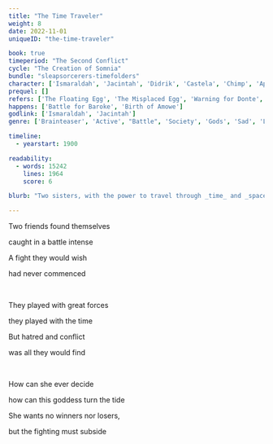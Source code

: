 ```yaml
---
title: "The Time Traveler"
weight: 8
date: 2022-11-01
uniqueID: "the-time-traveler"

book: true
timeperiod: "The Second Conflict"
cycle: "The Creation of Somnia"
bundle: "sleapsorcerers-timefolders"
character: ['Ismaraldah', 'Jacintah', 'Didrik', 'Castela', 'Chimp', 'Ape Lord', 'Arap', 'Zeze', 'Viowe', 'Jaco Junior']
prequel: []
refers: ['The Floating Egg', 'The Misplaced Egg', 'Warning for Donte', 'The Wooden Timecore', 'The Kinesh Race', 'Moved Invention of Gunpowder', 'Chiefcloud', 'Donte', 'Coconut Soccer', 'Disk Hockey', 'Comrades without King', 'Dragontimber', 'The Apex Codex', 'Roge', "Elephantic Games", "Franberri Revolution", "Elwar Revolution"]
happens: ['Battle for Baroke', 'Birth of Amowe']
godlink: ['Ismaraldah', 'Jacintah']
genre: ['Brainteaser', 'Active', "Battle", 'Society', 'Gods', 'Sad', 'Love', 'Survival', 'Espionage', "Snackstory"]

timeline:
  - yearstart: 1900

readability:
  - words: 15242
    lines: 1964
    score: 6

blurb: "Two sisters, with the power to travel through _time_ and _space_, land amidst a dangerous battle. With their powers, they aim to stop the fight before it even happened, but playing with time has consequences ... "

---
```


Two friends found themselves 

caught in a battle intense

A fight they would wish

had never commenced

&nbsp; 

They played with great forces

they played with the time

But hatred and conflict

was all they would find

&nbsp;

How can she ever decide 

how can this goddess turn the tide

She wants no winners nor losers, 

but the fighting must subside